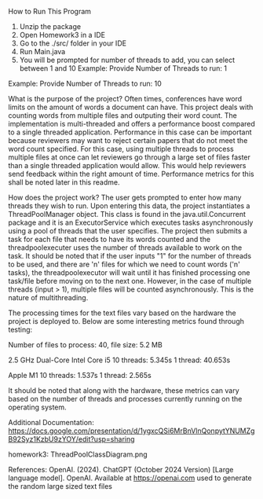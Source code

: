 How to Run This Program
1. Unzip the package
2. Open Homework3 in a IDE
3. Go to the ./src/ folder in your IDE
4. Run Main.java
5. You will be prompted for number of threads to add, you can select between 1 and 10
Example:
Provide Number of Threads to run: 1

Example:
Provide Number of Threads to run: 10


What is the purpose of the project?
Often times, conferences have word limits on the amount of words a document can have. This project deals with counting words from multiple files and outputing their word count. 
The implementation is multi-threaded and offers a performance boost compared to a single threaded application. Performance in this case can be important because reviewers may want to reject certain papers that do not meet the word count specified. For this case, using multiple threads to process multiple files at once can let reviewers go through a large set of files faster than a single threaded application would allow. This would help reviewers send feedback within the right amount of time.
Performance metrics for this shall be noted later in this readme. 

How does the project work?
The user gets prompted to enter how many threads they wish to run. Upon entering this data, the project instantiates a ThreadPoolManager object. This class is found in the java.util.Concurrent package and it is an ExecutorService which executes tasks asynchronously using a pool of threads that the user specifies. The project then submits a task for each file that needs to have its words counted and the threadpoolexecuter uses the number of threads available to work on the task. It should be noted that if the user inputs "1" for the number of threads to be used, and there are 'n' files for which we need to count words ('n' tasks), the threadpoolexecutor will wait until it has finished processing one task/file before moving on to the next one. However, in the case of multiple threads (input > 1), multiple files will be counted asynchronously. This is the nature of multithreading. 

The processing times for the text files vary based on the hardware the project is deployed to. Below are some interesting metrics found through testing:

Number of files to process: 40, file size: 5.2 MB

2.5 GHz Dual-Core Intel Core i5
10 threads: 5.345s
1 thread: 40.653s

Apple M1
10 threads: 1.537s
1 thread: 2.565s

It should be noted that along with the hardware, these metrics can vary based on the number of threads and processes currently running on the operating system. 


Additional Documentation:
https://docs.google.com/presentation/d/1ygxcQSi6MrBnVlnQonpytYNUMZgB92Syz1KzbU9zYOY/edit?usp=sharing

homework3:
ThreadPoolClassDiagram.png


References:
OpenAI. (2024). ChatGPT (October 2024 Version) [Large language model]. OpenAI. Available at https://openai.com used to generate the random large sized text files
